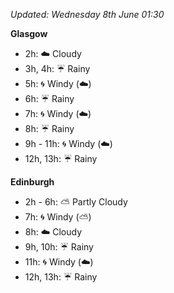 *Updated: Wednesday 8th June 01:30*

**Glasgow**

* 2h: :cloud: Cloudy
* 3h, 4h: :umbrella: Rainy
* 5h: :cyclone: Windy (:cloud:)
* 6h: :umbrella: Rainy
* 7h: :cyclone: Windy (:cloud:)
* 8h: :umbrella: Rainy
* 9h - 11h: :cyclone: Windy (:cloud:)
* 12h, 13h: :umbrella: Rainy

**Edinburgh**

* 2h - 6h: :partly_sunny: Partly Cloudy
* 7h: :cyclone: Windy (:partly_sunny:)
* 8h: :cloud: Cloudy
* 9h, 10h: :umbrella: Rainy
* 11h: :cyclone: Windy (:cloud:)
* 12h, 13h: :umbrella: Rainy
